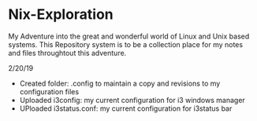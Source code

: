 # Nix-Exploration
My Adventure into the great and wonderful world of Linux and Unix based systems. This Repository system is to be a collection place for my notes and files throughtout this adventure.


2/20/19
  - Created folder: .config to maintain a copy and revisions to my configuration files
  - Uploaded i3config: my current configuration for i3 windows manager
  - UPloaded i3status.conf: my current configuration for i3status bar
